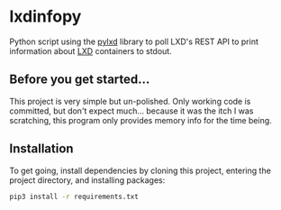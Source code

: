 # lxdinfopy #

Python script using the [pylxd](https://github.com/lxc/pylxd) library to poll
LXD's REST API to print information about [LXD](https://github.com/lxc/lxd)
containers to stdout.

## Before you get started... ##

This project is very simple but un-polished. Only working code is committed,
but don't expect much... because it was the itch I was scratching, this
program only provides memory info for the time being.

## Installation ##
To get going, install dependencies by cloning this project, entering the
project directory, and installing packages:

```bash
pip3 install -r requirements.txt
```